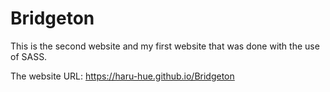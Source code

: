 # Bridgeton

This is the second website and my first website that was done with the use of SASS.

The website URL: https://haru-hue.github.io/Bridgeton
